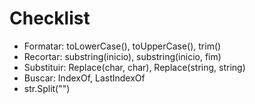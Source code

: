 # Checklist

* Formatar: toLowerCase(), toUpperCase(), trim()
* Recortar: substring(inicio), substring(inicio, fim)
* Substituir: Replace(char, char), Replace(string, string)
* Buscar: IndexOf, LastIndexOf
* str.Split("")
